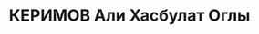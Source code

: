 ---
title: КЕРИМОВ Али Хасбулат Оглы
description: "род. 1900, Аз.ССР, г.Баку, азербайджанец. Член ВКП(б) с 1926. Исключен\
  \ 04.03.1937 решением первичной орг-ции и 01.10.1937 решением бюро Октябрьского\
  \ РК АКП(б) \"как контрреволюционер-троцкист, ярый националист и враг народа\" в\
  \ связи с арестом. Восст. посмертно 19.11.1957 решением бюро ЦК КП Азербайджана.\n\
  \ С мая по август 1919 служил рядовым 2-го Кубинского полка армии АДР. Инспектор\
  \ по музыке. Режиссер Аз. Драм. театра. Прож.: Аз.ССР, г.Баку.\n Арестован 09.02.1937\n\
  \ Обвинение: ст.ст. 64, 63-1,69,70,73 УК Аз.ССР - участник повстанческой террор.\
  \ орг-ции, занимавшийся вредительством, подготовкой теракта над М.Д.Багировым, а\
  \ также шпионажем.\n Приговор: ВК ВС СССР, 12.10.1937 - ВМН с конфискацией имущества.\n\
  \ Расстрелян 13.10.1937\n Реабилитирован ВКВС СССР 25.06.1957 за отсутствием состава\
  \ преступления.\n Источники: Сталинский список от 03.10.1937 (Аз.ССР, Кат.1)| Личное\
  \ дело №37742 (АПД УДПАР, ф.6, оп.9, д. 266)| Определение ВКВС СССР 25.06.1957|\
  \ Веб-сайт \"Наш Баку\"| Sрutnik.az, 16.06.2017."
---